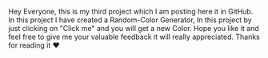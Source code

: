 Hey Everyone, this is my third project which I am posting here it in GitHub. In this project I have created a Random-Color Generator, In this project by just clicking on "Click me" and you will get a new Color. Hope you like it and feel free to give me your valuable feedback it will really appreciated. Thanks for reading it ❤
